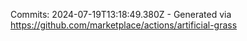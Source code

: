 Commits: 2024-07-19T13:18:49.380Z - Generated via https://github.com/marketplace/actions/artificial-grass
<br>
